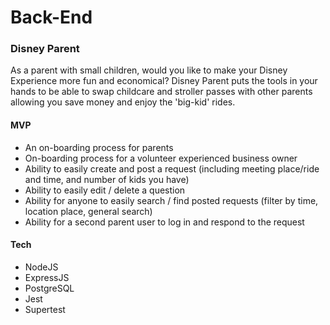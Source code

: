 # Back-End

### **Disney Parent**
As a parent with small children, would you like to make your Disney Experience more fun and economical?  Disney Parent puts the tools in your hands to be able to swap childcare and stroller passes with other parents allowing you save money and enjoy the 'big-kid' rides.

#### MVP
 - An on-boarding process for parents
 - On-boarding process for a volunteer experienced business owner
 - Ability to easily create and post a request (including meeting place/ride and time, and number of kids you have)
 - Ability to easily edit / delete a question
 - Ability for anyone to easily search / find posted requests (filter by time, location place, general search)
 - Ability for a second parent user to log in and respond to the request

 #### Tech
 - NodeJS
 - ExpressJS
 - PostgreSQL
 - Jest
 - Supertest